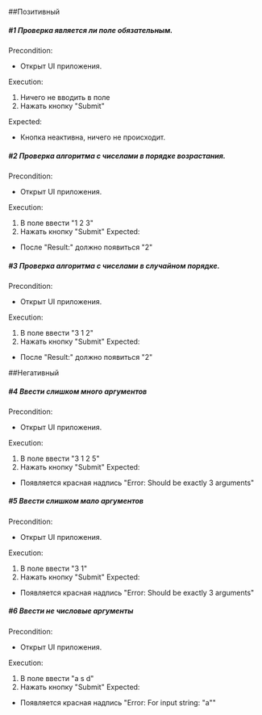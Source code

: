 ##Позитивный
##### #1 Проверка является ли поле обязательным.
Precondition:
- Открыт UI приложения.

Execution:
1. Ничего не вводить в поле
2. Нажать кнопку "Submit"

Expected:
- Кнопка неактивна, ничего не происходит.

##### #2 Проверка алгоритма с чиселами в порядке возрастания.
Precondition:
- Открыт UI приложения.

Execution:
1. В поле ввести "1 2 3"
2. Нажать кнопку "Submit"
Expected:
- После "Result:" должно появиться "2"

##### #3 Проверка алгоритма с чиселами в случайном порядке.
Precondition:
- Открыт UI приложения.

Execution:
1. В поле ввести "3 1 2"
2. Нажать кнопку "Submit"
Expected:
- После "Result:" должно появиться "2"

##Негативный
##### #4 Ввести слишком много аргументов
Precondition:
- Открыт UI приложения.

Execution:
1. В поле ввести "3 1 2 5"
2. Нажать кнопку "Submit"
Expected:
- Появляется красная надпись "Error: Should be exactly 3 arguments"

##### #5 Ввести слишком мало аргументов
Precondition:
- Открыт UI приложения.

Execution:
1. В поле ввести "3 1"
2. Нажать кнопку "Submit"
Expected:
- Появляется красная надпись "Error: Should be exactly 3 arguments"

##### #6 Ввести не числовые аргументы
Precondition:
- Открыт UI приложения.

Execution:
1. В поле ввести "a s d"
2. Нажать кнопку "Submit"
Expected:
- Появляется красная надпись "Error: For input string: "a""
